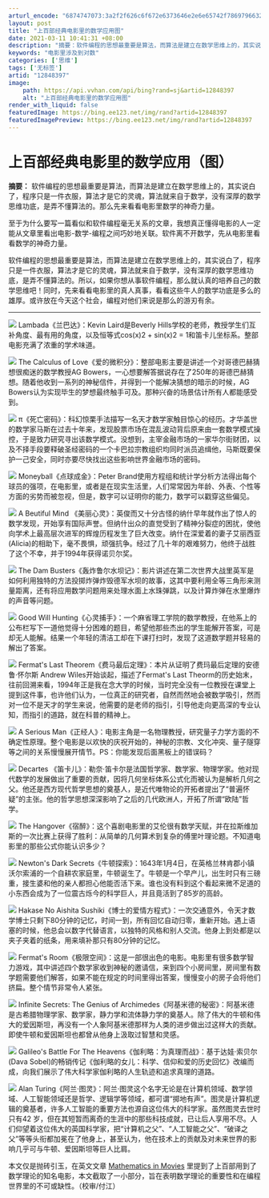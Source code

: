 ```yaml
---
arturl_encode: "6874747073:3a2f2f626c6f672e6373646e2e6e65742f7869796632303436:2f61727469636c652f64657461696c732f3132383438333937"
layout: post
title: "上百部经典电影里的数学应用图"
date: 2021-03-11 10:41:31 +08:00
description: "摘要：软件编程的思想最重要是算法，而算法是建立在数学思维上的，其实说白了，程序只是一件衣服，算法才是"
keywords: "电影里涉及到对数"
categories: ['思维']
tags: ['无标签']
artid: "12848397"
image:
    path: https://api.vvhan.com/api/bing?rand=sj&artid=12848397
    alt: "上百部经典电影里的数学应用图"
render_with_liquid: false
featuredImage: https://bing.ee123.net/img/rand?artid=12848397
featuredImagePreview: https://bing.ee123.net/img/rand?artid=12848397
---
```


# 上百部经典电影里的数学应用（图）

**摘要：**
软件编程的思想最重要是算法，而算法是建立在数学思维上的，其实说白了，程序只是一件衣服，算法才是它的灵魂，算法就来自于数学，没有深厚的数学思维功底，是弄不懂算法的。那么先来看看电影里数学的神奇力量。

至于为什么要写一篇看似和软件编程毫无关系的文章，我想真正懂得电影的人一定能从文章里看出电影-数学-编程之间巧妙地关联。软件离不开数学，先从电影里看看数学的神奇力量。

软件编程的思想最重要是算法，而算法是建立在数学思维上的，其实说白了，程序只是一件衣服，算法才是它的灵魂，算法就来自于数学，没有深厚的数学思维功底，是弄不懂算法的。所以，如果你想从事软件编程，那么就认真的培养自己的数学思维吧！同时，先来看看电影里的真人真事，看看这些牛人的数学功底是多么的雄厚。或许放在今天这个社会，编程对他们来说是那么的游刃有余。

---

[![](http://cms.csdnimg.cn/article/201310/15/525cf227f00a6.jpg)](http://cms.csdnimg.cn/article/201310/15/525cf227f00a6.jpg)
Lambada《兰巴达》：Kevin Laird是Beverly Hills学校的老师，教授学生们互补角度、最有用的角度，以及恒等式cos(x)2 + sin(x)2 = 1和笛卡儿坐标系。整部电影充满了浓重的学术味道。

[![](http://cms.csdnimg.cn/article/201310/15/525cf239af406.jpg)](http://cms.csdnimg.cn/article/201310/15/525cf239af406.jpg)
The Calculus of Love《爱的微积分》：整部电影主要是讲述一个对哥德巴赫猜想很痴迷的数学教授AG Bowers，一心想要解答据说存在了250年的哥德巴赫猜想。随着他收到一系列的神秘信件，并得到一个能解决猜想的暗示的时候，AG Bowers认为实现毕生的梦想最终触手可及。那种兴奋的场景估计所有人都能感受到。

[![](http://cms.csdnimg.cn/article/201310/15/525cf249aab68.jpg)](http://cms.csdnimg.cn/article/201310/15/525cf249aab68.jpg)
π《死亡密码》：科幻惊栗手法描写一名天才数学家触目惊心的经历。才华盖世的数学家马斯在过去十年来，发现股票市场在混乱波动背后原来由一套数学模式操控，于是致力研究寻出该数学模式。没想到，主宰金融市场的一家华尔街财团，以及不择手段要释破圣经密码的一个卡巴拉宗教组织均同时派员追缉他，马斯既要保护一己安全，同时亦要尽快找出这些影响世界金融市场的密码。

[![](http://cms.csdnimg.cn/article/201310/15/525cf25d931be.jpg)](http://cms.csdnimg.cn/article/201310/15/525cf25d931be.jpg)
Moneyball《点球成金》：Peter Brand使用方程组和统计学分析方法得出每个球员的强项，在电影里，或者是在现实生活里，人们常常因为年龄、外表、个性等方面的劣势而被忽视，但是，数字可以证明你的能力，数学可以戳穿这些偏见。

[![](http://cms.csdnimg.cn/article/201310/15/525cf26b9d30b.jpg)](http://cms.csdnimg.cn/article/201310/15/525cf26b9d30b.jpg)
A Beutiful Mind 《美丽心灵》：英俊而又十分古怪的纳什早年就作出了惊人的数学发现，开始享有国际声誉。但纳什出众的直觉受到了精神分裂症的困扰，使他向学术上最高层次进军的辉煌历程发生了巨大改变。纳什在深爱着的妻子艾丽西亚(Alicia)的相助下，毫不畏惧，顽强抗争。经过了几十年的艰难努力，他终于战胜了这个不幸，并于1994年获得诺贝尔奖。

[![](http://cms.csdnimg.cn/article/201310/15/525cf60011765.jpg)](http://cms.csdnimg.cn/article/201310/15/525cf60011765.jpg)
The Dam Busters《轰炸鲁尔水坝记》：影片讲述在第二次世界大战里英军是如何利用独特的方法投掷炸弹炸毁德军水坝的故事，这其中要利用全等三角形来测量距离，还有将应用数学问题用来处理水面上水珠弹跳，以及计算炸弹在水里爆炸的声音等问题。

[![](http://cms.csdnimg.cn/article/201310/15/525cf292d0063.jpg)](http://cms.csdnimg.cn/article/201310/15/525cf292d0063.jpg)
Good Will Hunting《心灵捕手》：一个麻省理工学院的数学教授，在他系上的公布栏写下一道他觉得十分困难的题目，希望他那些杰出的学生能解开答案，可是却无人能解。结果一个年轻的清洁工却在下课打扫时，发现了这道数学题并轻易的解出了答案。

[![](http://cms.csdnimg.cn/article/201310/15/525cf2a14fc90.jpg)](http://cms.csdnimg.cn/article/201310/15/525cf2a14fc90.jpg)
Fermat's Last Theorem《费马最后定理》：本片从证明了费玛最后定理的安德鲁·怀尔斯 Andrew Wiles开始谈起，描述了Fermat's Last Theorm的历史始末，往前回溯来看，1994年正是我在念大学的时候，当时完全没有一位教授在课堂上提到这件事，也许他们认为，一位真正的研究者，自然而然地会被数学吸引，然而对一位不是天才的学生来说，他需要的是老师的指引，引导他走向更高深的专业认知，而指引的道路，就在科普的精神上。

[![](http://cms.csdnimg.cn/article/201310/15/525cf2ad07d16.jpg)](http://cms.csdnimg.cn/article/201310/15/525cf2ad07d16.jpg)
A Serious Man《正经人》：电影主角是一名物理教授，研究量子力学方面的不确定性原理。整个电影是以欢快的庆祝开始的，神秘的宗教、文化冲突、量子隧穿等之间的关系慢慢展开情节。PS：你能发现后面黑板上的错误码？

[![](http://cms.csdnimg.cn/article/201310/15/525cf2beb4f2a.jpg)](http://cms.csdnimg.cn/article/201310/15/525cf2beb4f2a.jpg)
Decartes 《笛卡儿》：勒奈·笛卡尔是法国哲学家、数学家、物理学家。他对现代数学的发展做出了重要的贡献，因将几何坐标体系公式化而被认为是解析几何之父。他还是西方现代哲学思想的奠基人，是近代唯物论的开拓者提出了“普遍怀疑”的主张。他的哲学思想深深影响了之后的几代欧洲人，开拓了所谓“欧陆”哲学。

[![](http://cms.csdnimg.cn/article/201310/15/525cf2cad6885.jpg)](http://cms.csdnimg.cn/article/201310/15/525cf2cad6885.jpg)
The Hangover《宿醉》：这个喜剧电影里的艾伦很有数学天赋，并在拉斯维加斯的一次比赛上获得了胜利：从简单的几何算术到复杂的傅里叶理论题。不知道电影里的那些公式你能认识多少？

[![](http://cms.csdnimg.cn/article/201310/15/525cf2d6be888.jpg)](http://cms.csdnimg.cn/article/201310/15/525cf2d6be888.jpg)
Newton's Dark Secrets《牛顿探索》：1643年1月4日，在英格兰林肯郡小镇沃尔索浦的一个自耕农家庭里，牛顿诞生了。牛顿是一个早产儿，出生时只有三磅重，接生婆和他的亲人都担心他能否活下来。谁也没有料到这个看起来微不足道的小东西会成为了一位震古烁今的科学巨人，并且竟活到了85岁的高龄。

[![](http://cms.csdnimg.cn/article/201310/15/525cf2e900451.jpg)](http://cms.csdnimg.cn/article/201310/15/525cf2e900451.jpg)
Hakase No Aishita Sushiki《博士的爱情方程式》：一次交通意外，令天才数学博士只剩下80分钟的记忆，时间一到，所有回忆自动归零，重新开始。遇上语塞的时候，他总会以数字代替语言，以独特的风格和别人交流。他身上到处都是以夹子夹着的纸条，用来填补那只有80分钟的记忆。

[![](http://cms.csdnimg.cn/article/201310/15/525cf2fb66a18.jpg)](http://cms.csdnimg.cn/article/201310/15/525cf2fb66a18.jpg)
Fermat's Room《极限空间》：这是一部很出色的电影。电影里有很多数学智力游戏，其中讲述四个数学家收到神秘的邀请信，来到四个小房间里，房间里有数学题需要他们解答，如果不能在规定的时间里得出答案，慢慢变小的房子会将他们挤扁。整个情节非常令人紧张。

[![](http://cms.csdnimg.cn/article/201310/15/525cf323ee0f8.jpg)](http://cms.csdnimg.cn/article/201310/15/525cf323ee0f8.jpg)
Infinite Secrets: The Genius of Archimedes《阿基米德的秘密》：阿基米德是古希腊物理学家、数学家，静力学和流体静力学的奠基人。除了伟大的牛顿和伟大的爱因斯坦，再没有一个人象阿基米德那样为人类的进步做出过这样大的贡献。即使牛顿和爱因斯坦也都曾从他身上汲取过智慧和灵感。

[![](http://cms.csdnimg.cn/article/201310/15/525cf343b7e28.jpg)](http://cms.csdnimg.cn/article/201310/15/525cf343b7e28.jpg)
Galileo's Battle For The Heavens《伽利略：为真理而战》：基于达娃·索贝尔(Dava Sobel)的畅销传记《伽利略的女儿：科学、信仰和爱的历史回忆》改编而成，向我们展示了伟大科学家伽利略的人生轨迹和追求真理的道路。

[![](http://cms.csdnimg.cn/article/201310/15/525cf35e308b4.jpg)](http://cms.csdnimg.cn/article/201310/15/525cf35e308b4.jpg)
Alan Turing《阿兰·图灵》：阿兰·图灵这个名字无论是在计算机领域、数学领域、人工智能领域还是哲学、逻辑学等领域，都可谓“掷地有声”。图灵是计算机逻辑的奠基者，许多人工智能的重要方法也源自这位伟大的科学家。虽然图灵去世时只有42 岁，但在其短暂而离奇的生涯中的那些科技成就，已让后人享用不尽。人们仰望着这位伟大的英国科学家，把“计算机之父”、“人工智能之父”、“破译之父”等等头衔都加冕在了他身上，甚至认为，他在技术上的贡献及对未来世界的影响几乎可与牛顿、爱因斯坦等巨人比肩。

本文仅是抛砖引玉，在英文文章
[Mathematics in Movies](http://www.math.harvard.edu/~knill/mathmovies/)
里提到了上百部用到了数学理论的知名电影，本文截取了一小部分，旨在表明数学理论的重要性和在编程世界里的不可或缺性。（校审/付江）